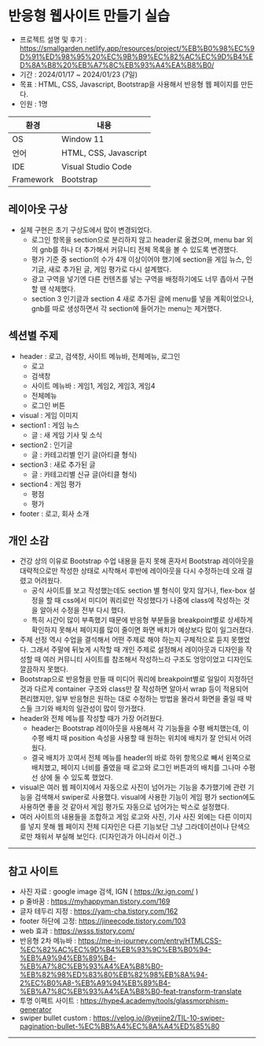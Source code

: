 # 반응형 웹사이트 만들기 실습
- 프로젝트 설명 및 후기 : https://smallgarden.netlify.app/resources/project/%EB%B0%98%EC%9D%91%ED%98%95%20%EC%9B%B9%EC%82%AC%EC%9D%B4%ED%8A%B8%20%EB%A7%8C%EB%93%A4%EA%B8%B0/
- 기간 : 2024/01/17 ~ 2024/01/23 (7일)
- 목표 : HTML, CSS, Javascript, Bootstrap을 사용해서 반응형 웹 페이지를 만든다.
- 인원 : 1명

| 환경        | 내용                    |
| --------- | --------------------- |
| OS        | Window 11             |
| 언어        | HTML, CSS, Javascript |
| IDE       | Visual Studio Code    |
| Framework | Bootstrap             |


## 레이아웃 구상
- 실제 구현은 초기 구상도에서 많이 변경되었다.
	- 로그인 항목을 section으로 분리하지 않고 header로 옮겼으며, menu bar 외의 gnb를 하나 더 추가해서 커뮤니티 전체 목록을 볼 수 있도록 변경했다.
	- 평가 기준 중 section의 수가 4개 이상이어야 했기에 section을 게임 뉴스, 인기글, 새로 추가된 글, 게임 평가로 다시 설계했다.
	- 광고 구역을 넣기엔 다른 컨텐츠를 넣는 구역을 배정하기에도 너무 좁아서 구현할 땐 삭제했다.
	- section 3 인기글과 section 4 새로 추가된 글에 menu를 넣을 계획이었으나, gnb를 따로 생성하면서 각 section에 들어가는 menu는 제거했다.

## 섹션별 주제
- header : 로고, 검색창, 사이트 메뉴바, 전체메뉴, 로그인
	- 로고
	- 검색창
	- 사이트 메뉴바 : 게임1, 게임2, 게임3, 게임4
	- 전체메뉴
	- 로그인 버튼
- visual : 게임 이미지
- section1 : 게임 뉴스
	- 글 : 새 게임 기사 및 소식
- section2 : 인기글
	- 글 : 카테고리별 인기 글(아티클 형식)
- section3 : 새로 추가된 글
	- 글 : 카테고리별 신규 글(아티클 형식)
- section4 : 게임 평가
	- 평점
	- 평가
- footer : 로고, 회사 소개

## 개인 소감
- 건강 상의 이유로 Bootstrap 수업 내용을 듣지 못해 혼자서 Bootstrap 레이아웃을 대략적으로만 작성한 상태로 시작해서 후반에 레이아웃을 다시 수정하는데 오래 걸렸고 어려웠다.
	- 공식 사이트를 보고 작성했는데도 section 별 형식이 맞지 않거나, flex-box 설정을 할 때 css에서 미디어 쿼리로만 작성했다가 나중에 class에 작성하는 것을 알아서 수정을 전부 다시 했다.
	- 특히 시간이 많이 부족했기 때문에 반응형 부분들을 breakpoint별로 상세하게 확인하지 못해서 페이지를 많이 줄이면 화면 배치가 예상보다 많이 일그러졌다.
- 주제 선정 역시 수업을 결석해서 어떤 주제로 해야 하는지 구체적으로 듣지 못했었다. 그래서 주말에 뒤늦게 시작할 때 개인 주제로 설정해서 레이아웃과 디자인을 작성할 때 여러 커뮤니티 사이트를 참조해서 작성하느라 구조도 엉망이었고 디자인도 깔끔하지 못했다.
- Bootstrap으로 반응형을 만들 때 미디어 쿼리에 breakpoint별로 일일이 지정하던 것과 다르게 container 구조와 class만 잘 작성하면 알아서 wrap 등이 적용되어 편리했지만, 일부 반응형은 원하는 대로 수정하는 방법을 몰라서 화면을 줄일 때 박스들 크기와 배치의 일관성이 많이 망가졌다.
- header와 전체 메뉴를 작성할 때가 가장 어려웠다.
	- header는 Bootstrap 레이아웃을 사용해서 각 기능들을 수평 배치했는데, 이 수평 배치 때 position 속성을 사용할 때 원하는 위치에 배치가 잘 안되서 어려웠다.
	- 결국 배치가 꼬여서 전체 메뉴를 header의 바로 하위 항목으로 빼서 왼쪽으로 배치했고, 페이지 너비를 줄였을 때 로고와 로그인 버튼과의 배치를 그나마 수평선 상에 둘 수 있도록 했었다.
- visual은 여러 웹 페이지에서 자동으로 사진이 넘어가는 기능을 추가했기에 관련 기능을 검색해서 swiper로 사용했다. visual에 사용한 기능이 게임 평가 section에도 사용하면 좋을 것 같아서 게임 평가도 자동으로 넘어가는 박스로 설정했다.
- 여러 사이트의 내용들을 조합하고 게임 로고와 사진, 기사 사진 외에는 다른 이미지를 넣지 못해 웹 페이지 전체 디자인은 다른 기능보단 그냥 그라데이션이나 단색으로만 채워서 부실해 보인다. (디자인과가 아니라서 이건..)

---------------
## 참고 사이트
- 사진 자료 : google image 검색, IGN ( https://kr.ign.com/ )
- p 줄바꿈 : https://myhappyman.tistory.com/169
- 글자 테두리 지정 : https://yam-cha.tistory.com/162
- footer 하단에 고정: https://jineecode.tistory.com/103
- web 효과 : https://wsss.tistory.com/
- 반응형 2차 메뉴바 : https://me-in-journey.com/entry/HTMLCSS-%EC%82%AC%EC%9D%B4%EB%93%9C%EB%B0%94-%EB%A9%94%EB%89%B4-%EB%A7%8C%EB%93%A4%EA%B8%B0-%EB%82%98%ED%83%80%EB%82%98%EB%8A%94-2%EC%B0%A8-%EB%A9%94%EB%89%B4-%EB%A7%8C%EB%93%A4%EA%B8%B0-feat-transform-translate
- 투명 이펙트 사이트 : https://hype4.academy/tools/glassmorphism-generator
- swiper bullet custom : https://velog.io/@yejine2/TIL-10-swiper-pagination-bullet-%EC%BB%A4%EC%8A%A4%ED%85%80

---------
